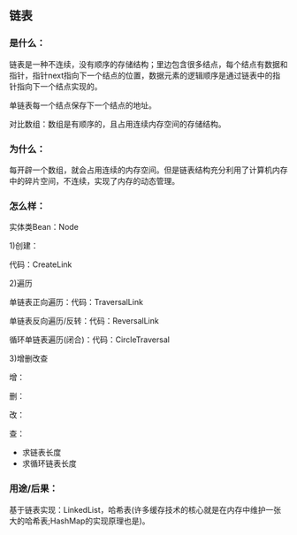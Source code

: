 ## 链表

### 是什么：

链表是一种不连续，没有顺序的存储结构；里边包含很多结点，每个结点有数据和指针，指针next指向下一个结点的位置，数据元素的逻辑顺序是通过链表中的指针指向下一个结点实现的。

单链表每一个结点保存下一个结点的地址。

对比数组：数组是有顺序的，且占用连续内存空间的存储结构。

### 为什么：

每开辟一个数组，就会占用连续的内存空间。但是链表结构充分利用了计算机内存中的碎片空间，不连续，实现了内存的动态管理。

### 怎么样：

实体类Bean：Node

1)创建：

代码：CreateLink

2)遍历

单链表正向遍历：代码：TraversalLink

单链表反向遍历/反转：代码：ReversalLink

循环单链表遍历(闭合)：代码：CircleTraversal

3)增删改查

增：

删：

改：

查：

- 求链表长度
- 求循环链表长度

### 用途/后果：

基于链表实现：LinkedList，哈希表(许多缓存技术的核心就是在内存中维护一张大的哈希表;HashMap的实现原理也是)。





